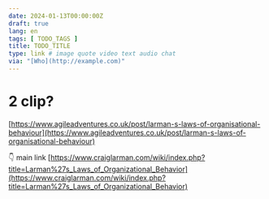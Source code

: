 ```yaml
---
date: 2024-01-13T00:00:00Z
draft: true
lang: en
tags: [ TODO_TAGS ]
title: TODO_TITLE
type: link # image quote video text audio chat
via: "[Who](http://example.com)"
---
```



# 2 clip?
[https://www.agileadventures.co.uk/post/larman-s-laws-of-organisational-behaviour](https://www.agileadventures.co.uk/post/larman-s-laws-of-organisational-behaviour)

👇 main link
[https://www.craiglarman.com/wiki/index.php?title=Larman%27s_Laws_of_Organizational_Behavior](https://www.craiglarman.com/wiki/index.php?title=Larman%27s_Laws_of_Organizational_Behavior)

